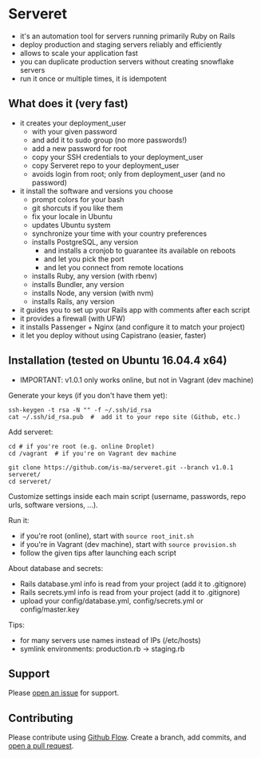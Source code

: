 # Serveret
- it's an automation tool for servers running primarily Ruby on Rails
- deploy production and staging servers reliably and efficiently
- allows to scale your application fast
- you can duplicate production servers without creating snowflake servers
- run it once or multiple times, it is idempotent


## What does it (very fast)
- it creates your deployment_user
  * with your given password
  * and add it to sudo group (no more passwords!)
  * add a new password for root
  * copy your SSH credentials to your deployment_user
  * copy Serveret repo to your deployment_user
  * avoids login from root; only from deployment_user (and no password)
- it install the software and versions you choose
  * prompt colors for your bash
  * git shorcuts if you like them
  * fix your locale in Ubuntu
  * updates Ubuntu system
  * synchronize your time with your country preferences
  * installs PostgreSQL, any version
    - and installs a cronjob to guarantee its available on reboots
    - and let you pick the port
    - and let you connect from remote locations
  * installs Ruby, any version (with rbenv)
  * installs Bundler, any version
  * installs Node, any version (with nvm)
  * installs Rails, any version
- it guides you to set up your Rails app with comments after each script
- it provides a firewall (with UFW)
- it installs Passenger + Nginx (and configure it to match your project)
- it let you deploy without using Capistrano (easier, faster)


## Installation (tested on Ubuntu 16.04.4 x64)
* IMPORTANT: v1.0.1 only works online, but not in Vagrant (dev machine)

Generate your keys (if you don't have them yet):
```
ssh-keygen -t rsa -N "" -f ~/.ssh/id_rsa
cat ~/.ssh/id_rsa.pub  #  add it to your repo site (Github, etc.)
```

Add serveret:
```
cd # if you're root (e.g. online Droplet)
cd /vagrant  # if you're on Vagrant dev machine

git clone https://github.com/is-ma/serveret.git --branch v1.0.1 serveret/
cd serveret/
```

Customize settings inside each main script (username, passwords, repo urls, software versions, ...).

Run it:
* if you're root (online), start with ```source root_init.sh```
* if you're in Vagrant (dev machine), start with ```source provision.sh```
* follow the given tips after launching each script

About database and secrets:
  - Rails database.yml info is read from your project (add it to .gitignore)
  - Rails secrets.yml info is read from your project (add it to .gitignore)
  - upload your config/database.yml, config/secrets.yml or config/master.key

Tips:
 - for many servers use names instead of IPs (/etc/hosts)
 - symlink environments: production.rb -> staging.rb


## Support

Please [open an issue](https://github.com/is-ma/serveret/issues/new) for support.


## Contributing

Please contribute using [Github Flow](https://guides.github.com/introduction/flow/). Create a branch, add commits, and [open a pull request](https://github.com/is-ma/serveret/compare/).
